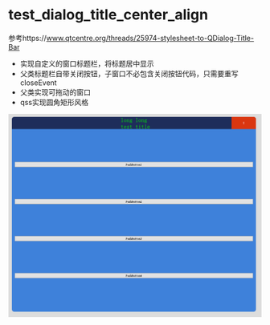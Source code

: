 # test_dialog_title_center_align
参考https://www.qtcentre.org/threads/25974-stylesheet-to-QDialog-Title-Bar

- 实现自定义的窗口标题栏，将标题居中显示
- 父类标题栏自带关闭按钮，子窗口不必包含关闭按钮代码，只需要重写closeEvent
- 父类实现可拖动的窗口
- qss实现圆角矩形风格

![image](https://github.com/swifteen/test_dialog_title_center_align/blob/main/2022-05-24_085908.png)
